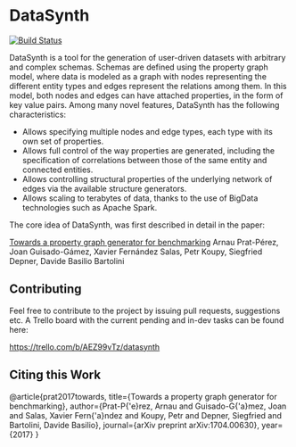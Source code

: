 # DataSynth
[![Build Status](https://travis-ci.org/DAMA-UPC/DataSynth.svg?branch=dev)](https://travis-ci.org/DAMA-UPC/DataSynth)

DataSynth is a tool for the generation of user-driven datasets with arbitrary and complex schemas. Schemas are defined using the property graph model, where data is modeled as a graph with nodes representing the different entity types and edges represent the relations among them. In this model, both nodes and edges can have attached properties, in the form of key value pairs. Among many novel features, DataSynth has the following characteristics:

* Allows specifying multiple nodes and edge types, each type with its own set of properties.
* Allows full control of the way properties are generated, including the specification of correlations between those of the same entity and connected entities.
* Allows controlling structural properties of the underlying network of edges via the available structure generators.
* Allows scaling to terabytes of data, thanks to the use of BigData technologies such as Apache Spark.

The core idea of DataSynth, was first described in detail in the paper:

[Towards a property graph generator for benchmarking](https://arxiv.org/abs/1704.00630)
Arnau Prat-Pérez, Joan Guisado-Gámez, Xavier Fernández Salas, Petr Koupy, Siegfried Depner, Davide Basilio Bartolini

## Contributing

Feel free to contribute to the project by issuing pull requests, suggestions
etc. A Trello board with the current pending and in-dev tasks can be found here:

https://trello.com/b/AEZ99vTz/datasynth

## Citing this Work

@article{prat2017towards,
  title={Towards a property graph generator for benchmarking},
  author={Prat-P{\'e}rez, Arnau and Guisado-G{\'a}mez, Joan and Salas, Xavier Fern{\'a}ndez and Koupy, Petr and Depner, Siegfried and Bartolini, Davide Basilio},
  journal={arXiv preprint arXiv:1704.00630},
  year={2017}
}

